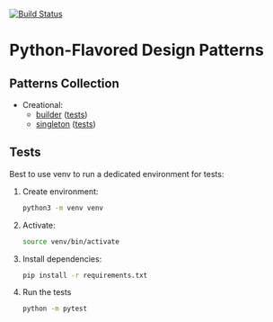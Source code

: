 [![Build Status](https://travis-ci.com/ujhgj/py-design-patterns.svg?branch=master)](https://travis-ci.com/ujhgj/py-design-patterns)

# Python-Flavored Design Patterns

## Patterns Collection

- Creational:
  - [builder](patterns/creational/builder.py) ([tests](tests/patterns/creational/builder.py))
  - [singleton](patterns/creational/singleton.py) ([tests](tests/patterns/creational/singleton.py))

## Tests

Best to use venv to run a dedicated environment for tests:
1. Create environment:
    ```bash
    python3 -m venv venv
    ```
1. Activate:
    ```bash
    source venv/bin/activate
    ```
1. Install dependencies:
    ```bash
    pip install -r requirements.txt
    ```

1. Run the tests
    ```bash
    python -m pytest
    ```
